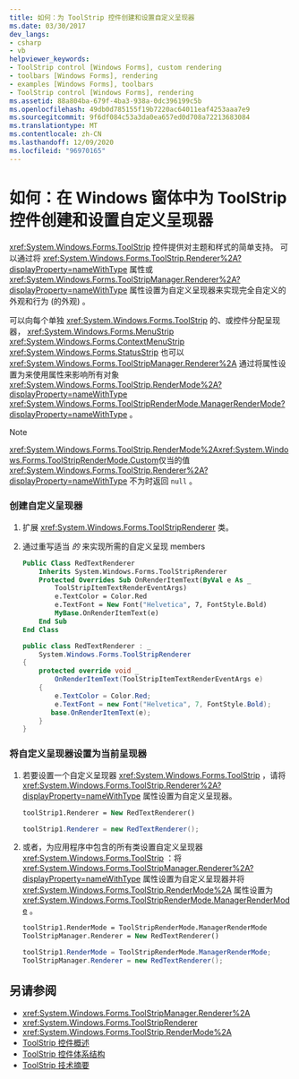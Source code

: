 ```yaml
---
title: 如何：为 ToolStrip 控件创建和设置自定义呈现器
ms.date: 03/30/2017
dev_langs:
- csharp
- vb
helpviewer_keywords:
- ToolStrip control [Windows Forms], custom rendering
- toolbars [Windows Forms], rendering
- examples [Windows Forms], toolbars
- ToolStrip control [Windows Forms], rendering
ms.assetid: 88a804ba-679f-4ba3-938a-0dc396199c5b
ms.openlocfilehash: 49db0d785155f19b7220ac64011eaf4253aaa7e9
ms.sourcegitcommit: 9f6df084c53a3da0ea657ed0d708a72213683084
ms.translationtype: MT
ms.contentlocale: zh-CN
ms.lasthandoff: 12/09/2020
ms.locfileid: "96970165"
---
```

# <a name="how-to-create-and-set-a-custom-renderer-for-the-toolstrip-control-in-windows-forms"></a>如何：在 Windows 窗体中为 ToolStrip 控件创建和设置自定义呈现器
<xref:System.Windows.Forms.ToolStrip> 控件提供对主题和样式的简单支持。 可以通过将 <xref:System.Windows.Forms.ToolStrip.Renderer%2A?displayProperty=nameWithType> 属性或 <xref:System.Windows.Forms.ToolStripManager.Renderer%2A?displayProperty=nameWithType> 属性设置为自定义呈现器来实现完全自定义的外观和行为 (的外观) 。  
  
 可以向每个单独 <xref:System.Windows.Forms.ToolStrip> 的、或控件分配呈现器， <xref:System.Windows.Forms.MenuStrip> <xref:System.Windows.Forms.ContextMenuStrip> <xref:System.Windows.Forms.StatusStrip> 也可以 <xref:System.Windows.Forms.ToolStripManager.Renderer%2A> 通过将属性设置为来使用属性来影响所有对象 <xref:System.Windows.Forms.ToolStrip.RenderMode%2A?displayProperty=nameWithType> <xref:System.Windows.Forms.ToolStripRenderMode.ManagerRenderMode?displayProperty=nameWithType> 。  
  
> [!NOTE]
> <xref:System.Windows.Forms.ToolStrip.RenderMode%2A><xref:System.Windows.Forms.ToolStripRenderMode.Custom>仅当的值 <xref:System.Windows.Forms.ToolStrip.Renderer%2A?displayProperty=nameWithType> 不为时返回 `null` 。  
  
### <a name="to-create-a-custom-renderer"></a>创建自定义呈现器  
  
1. 扩展 <xref:System.Windows.Forms.ToolStripRenderer> 类。  
  
2. 通过重写适当 *的* 来实现所需的自定义呈现 members  
  
    ```vb  
    Public Class RedTextRenderer  
        Inherits System.Windows.Forms.ToolStripRenderer  
        Protected Overrides Sub OnRenderItemText(ByVal e As _  
            ToolStripItemTextRenderEventArgs)
            e.TextColor = Color.Red  
            e.TextFont = New Font("Helvetica", 7, FontStyle.Bold)  
            MyBase.OnRenderItemText(e)  
        End Sub  
    End Class  
    ```  
  
    ```csharp  
    public class RedTextRenderer : _  
        System.Windows.Forms.ToolStripRenderer  
    {  
        protected override void _  
            OnRenderItemText(ToolStripItemTextRenderEventArgs e)  
        {  
            e.TextColor = Color.Red;  
            e.TextFont = new Font("Helvetica", 7, FontStyle.Bold);  
           base.OnRenderItemText(e);  
        }  
    }  
    ```  
  
### <a name="to-set-the-custom-renderer-to-be-the-current-renderer"></a>将自定义呈现器设置为当前呈现器  
  
1. 若要设置一个自定义呈现器 <xref:System.Windows.Forms.ToolStrip> ，请将 <xref:System.Windows.Forms.ToolStrip.Renderer%2A?displayProperty=nameWithType> 属性设置为自定义呈现器。  
  
    ```vb  
    toolStrip1.Renderer = New RedTextRenderer()  
    ```  
  
    ```csharp  
    toolStrip1.Renderer = new RedTextRenderer();  
    ```  
  
2. 或者，为应用程序中包含的所有类设置自定义呈现器 <xref:System.Windows.Forms.ToolStrip> ：将 <xref:System.Windows.Forms.ToolStripManager.Renderer%2A?displayProperty=nameWithType> 属性设置为自定义呈现器并将 <xref:System.Windows.Forms.ToolStrip.RenderMode%2A> 属性设置为 <xref:System.Windows.Forms.ToolStripRenderMode.ManagerRenderMode> 。  
  
    ```vb  
    toolStrip1.RenderMode = ToolStripRenderMode.ManagerRenderMode  
    ToolStripManager.Renderer = New RedTextRenderer()  
    ```  
  
    ```csharp  
    toolStrip1.RenderMode = ToolStripRenderMode.ManagerRenderMode;  
    ToolStripManager.Renderer = new RedTextRenderer();  
    ```  
  
## <a name="see-also"></a>另请参阅

- <xref:System.Windows.Forms.ToolStripManager.Renderer%2A>
- <xref:System.Windows.Forms.ToolStripRenderer>
- <xref:System.Windows.Forms.ToolStrip.RenderMode%2A>
- [ToolStrip 控件概述](toolstrip-control-overview-windows-forms.md)
- [ToolStrip 控件体系结构](toolstrip-control-architecture.md)
- [ToolStrip 技术摘要](toolstrip-technology-summary.md)
